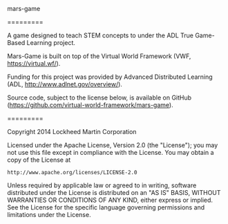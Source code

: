mars-game

=========

A game designed to teach STEM concepts to under the ADL True Game-Based
Learning project.

Mars-Game is built on top of the Virtual World Framework (VWF, 
https://virtual.wf/).

Funding for this project was provided by Advanced Distributed Learning 
(ADL, http://www.adlnet.gov/overview/).

Source code, subject to the license below, is available on GitHub 
(https://github.com/virtual-world-framework/mars-game).

=========

Copyright 2014 Lockheed Martin Corporation

Licensed under the Apache License, Version 2.0 (the "License"); you may 
not use this file except in compliance with the License. You may obtain 
a copy of the License at

    http://www.apache.org/licenses/LICENSE-2.0

Unless required by applicable law or agreed to in writing, software 
distributed under the License is distributed on an "AS IS" BASIS, 
WITHOUT WARRANTIES OR CONDITIONS OF ANY KIND, either express or implied.
See the License for the specific language governing permissions and 
limitations under the License.
